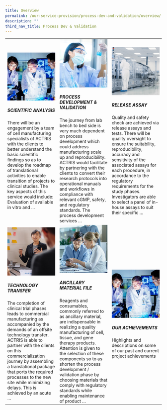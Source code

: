 ```yaml
---
title: Overview
permalink: /our-service-provision/process-dev-and-validation/overview/
description: ""
third_nav_title: Process Dev & Validation
---
```

<table>
    <tbody>
        <tr>
            <td style="width:33%;">
							<a href="/our-service-provision/process-dev-and-validation/scientific-analysis/">
                <img src="/images/Our%20Service%20Provision/service-1-1.jpg">
							</a>
                    <h5>SCIENTIFIC ANALYSIS</h5>
                There will be an engagement by a team of cell manufacturing specialists of ACTRIS with the clients to better understand the basic scientific findings so as to develop the roadmap of translational activities to enable transition of projects to clinical studies. The key aspects of this service would include: Evaluation of available in vitro and ...
            </td>
            <td style="width:33%;">
							<a href="/our-service-provision/process-dev-and-validation/process-development-validation/">
							</a>
                <img src="/images/Our%20Service%20Provision/shutterstock_1190376445.jpg">
                    <h5>PROCESS DEVELOPMENT &amp; VALIDATION</h5>
                The journey from lab bench to bed side is very much dependent on process development which could address manufacturing scale up and reproducibility. ACTRIS would facilitate by partnering with the clients to convert their research protocols into operational manuals and workflows in compliance with relevant cGMP, safety, and regulatory standards. The process development services …
            </td>
            <td style="width:33%;">
							<a href="/our-service-provision/process-dev-and-validation/release-assy/"></a>
                <img src="/images/Our%20Service%20Provision/shutterstock_1268263936.jpg">
                    <h5>RELEASE ASSAY</h5>
                Quality and safety check are achieved via release assays and tests. There will be quality oversight to ensure the suitability, reproducibility, accuracy and sensitivity of the associated assays for each procedure, in accordance to the regulatory requirements for the study phases. Investigators are able to select a panel of in-house assays to suit their specific …
            </td>
        </tr>
        <tr><!-- Second Row -->
            <td style="width:33%;">
							<a href="/our-service-provision/process-dev-and-validation/technology-transfer/">
                <img src="/images/Our%20Service%20Provision/shutterstock_519817903.jpg"> </a>
                    <h5>TECHNOLOGY TRANSFER</h5>
                The completion of clinical trial phases leads to commercial manufacturing as accompanied by the demands of an offsite technology transfer. ACTRIS is able to partner with the clients on this commercialization journey by assembling a translational package that ports the required processes to the new site while minimizing delays. This is achieved by an acute …
            </td>
            <td style="width:33%;">
							<a href="/our-service-provision/process-dev-and-validation/ancillary-material-file/">
								<img src="/images/Our%20Service%20Provision/shutterstock_1104131693.jpg"></a>
                    <h5>ANCILLARY MATERIAL FILE</h5>
                Reagents and consumables, commonly referred to as ancillary material, are indispensable in realizing a quality manufacturing of cell, tissue, and gene therapy products. Attention is given to the selection of these components so to as shorten the process development / validation phase by choosing materials that comply with regulatory standards while enabling maintenance of product …
            </td>
            <td style="width:33%;">
							<a href="/our-service-provision/process-dev-and-validation/our-achievements/">
								<img src="/images/Our%20Service%20Provision/service-1-1.jpg"></a>
                    <h5>OUR ACHIEVEMENTS</h5>
                Highlights and descriptions on some of our past and current project achievements
            </td>
        </tr>
    </tbody>
</table>